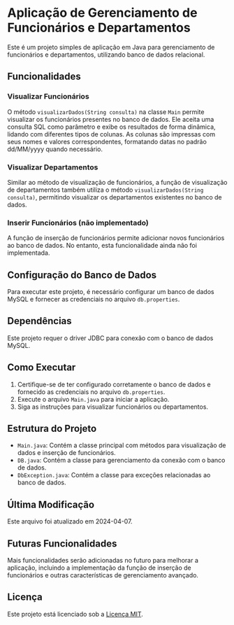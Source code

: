 # Aplicação de Gerenciamento de Funcionários e Departamentos

Este é um projeto simples de aplicação em Java para gerenciamento de funcionários e departamentos, utilizando banco de dados relacional.

## Funcionalidades

### Visualizar Funcionários

O método `visualizarDados(String consulta)` na classe `Main` permite visualizar os funcionários presentes no banco de dados. Ele aceita uma consulta SQL como parâmetro e exibe os resultados de forma dinâmica, lidando com diferentes tipos de colunas. As colunas são impressas com seus nomes e valores correspondentes, formatando datas no padrão dd/MM/yyyy quando necessário.

### Visualizar Departamentos

Similar ao método de visualização de funcionários, a função de visualização de departamentos também utiliza o método `visualizarDados(String consulta)`, permitindo visualizar os departamentos existentes no banco de dados.

### Inserir Funcionários (não implementado)

A função de inserção de funcionários permite adicionar novos funcionários ao banco de dados. No entanto, esta funcionalidade ainda não foi implementada.

## Configuração do Banco de Dados

Para executar este projeto, é necessário configurar um banco de dados MySQL e fornecer as credenciais no arquivo `db.properties`.

## Dependências

Este projeto requer o driver JDBC para conexão com o banco de dados MySQL.

## Como Executar

1. Certifique-se de ter configurado corretamente o banco de dados e fornecido as credenciais no arquivo `db.properties`.
2. Execute o arquivo `Main.java` para iniciar a aplicação.
3. Siga as instruções para visualizar funcionários ou departamentos.

## Estrutura do Projeto

- `Main.java`: Contém a classe principal com métodos para visualização de dados e inserção de funcionários.
- `DB.java`: Contém a classe para gerenciamento da conexão com o banco de dados.
- `DbException.java`: Contém a classe para exceções relacionadas ao banco de dados.

## Última Modificação

Este arquivo foi atualizado em 2024-04-07.

## Futuras Funcionalidades

Mais funcionalidades serão adicionadas no futuro para melhorar a aplicação, incluindo a implementação da função de inserção de funcionários e outras características de gerenciamento avançado.

## Licença

Este projeto está licenciado sob a [Licença MIT](LICENSE).
